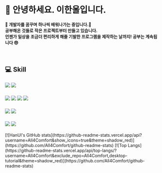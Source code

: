 <!--
**All4Comfort/All4Comfort** is a ✨ _special_ ✨ repository because its `README.md` (this file) appears on your GitHub profile.

Here are some ideas to get you started:

- 🔭 I’m currently working on ...
- 🌱 I’m currently learning ...
- 👯 I’m looking to collaborate on ...
- 🤔 I’m looking for help with ...
- 💬 Ask me about ...
- 📫 How to reach me: ...
- 😄 Pronouns: ...
- ⚡ Fun fact: ...
-->
<h1>👋 안녕하세요. 이한울입니다.</h1>
<h4>🌱 개발자를 꿈꾸며 하나씩 배워나가는 중입니다.🐾</br>
공부해온 것들로 작은 프로젝트부터 만들고 있습니다.</br>
언젠가 일상을 조금더 편리하게 해줄 기발한 프로그램을 제작하는 날까지! 공부는 계속됩니다 😎</h4>
</br>
</hr>
<h2>💻 Skill</h2>
<!--<h3>Tool</h3>-->
<h3>
<!--이클립스 로고-->
<img src="https://img.shields.io/badge/eclipseide-2C2255?style=flat-square&logo=eclipseide&logoColor=white"/>
<!--VS코드 로고-->
<img src="https://img.shields.io/badge/visualstudiocode-007ACC?style=flat-square&logo=visualstudiocode&logoColor=white"/></h3>

<!--<h3>Languages</h3>-->
<h3>
<!--HTML5 로고-->
<img src="https://img.shields.io/badge/HTML5-E34F26?style=flat-square&logo=HTML5&logoColor=white"/>
<!--css3 로고-->
<img src="https://img.shields.io/badge/css3-1572B6?style=flat-square&logo=css3&logoColor=white"/>
<!--자바스크립트 로고-->
<img src="https://img.shields.io/badge/javascript-F7DF1E?style=flat-square&logo=javascript&logoColor=white"/>
<!--부트스트랩 로고-->
<img src="https://img.shields.io/badge/bootstrap-7952B3?style=flat-square&logo=bootstrap&logoColor=white"/>
</h3>

<h3>
<!--리액트 로고-->
<img src="https://img.shields.io/badge/react-61DAFB?style=flat-square&logo=react&logoColor=white"/>
<!--스프링부트 로고-->
<img src="https://img.shields.io/badge/springboot-6DB33F?style=flat-square&logo=springboot&logoColor=white"/>
</h3>

<h3>
<!--마리아 DB 로고-->
<img src="https://img.shields.io/badge/mariadb-003545?style=flat-square&logo=mariadb&logoColor=white"/>
<!--마이SQL 로고-->
<img src="https://img.shields.io/badge/mysql-4479A1?style=flat-square&logo=mysql&logoColor=white"/>
</h3>
</hr>
[![HanUl's GitHub stats](https://github-readme-stats.vercel.app/api?username=All4Comfort&show_icons=true&theme=shadow_red)](https://github.com/All4Comfort/github-readme-stats)
[![Top Langs](https://github-readme-stats.vercel.app/api/top-langs/?username=All4Comfort&exclude_repo=All4Comfort,desktop-tutorial&theme=shadow_red)](https://github.com/All4Comfort/github-readme-stats)

<!--
[![Readme Card](https://github-readme-stats.vercel.app/api/pin/?username=All4Comfort&repo=FestivalBoard&theme=shadow_red)](https://github.com/All4Comfort/FestivalBoard)
[![Readme Card](https://github-readme-stats.vercel.app/api/pin/?username=All4Comfort&repo=LibraryManagement&theme=shadow_red)](https://github.com/All4Comfort/LibraryManagement)
-->
